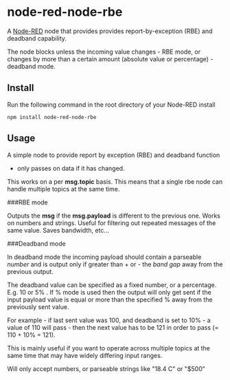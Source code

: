 node-red-node-rbe
=================

A <a href="http://nodered.org" target="_new">Node-RED</a> node that provides
provides report-by-exception (RBE) and deadband capability.

The node blocks unless the incoming value changes - RBE mode, or
changes by more than a certain amount (absolute value or percentage) - deadband
mode.

Install
-------

Run the following command in the root directory of your Node-RED install

    npm install node-red-node-rbe


Usage
-----

A simple node to provide report by exception (RBE) and deadband function
- only passes on data if it has changed.

This works on a per **msg.topic** basis. This means that a single rbe node can
handle multiple topics at the same time.

###RBE mode

Outputs the **msg** if the **msg.payload** is different to the previous one.
Works on numbers and strings. Useful for filtering out repeated messages of the
same value. Saves bandwidth, etc...

###Deadband mode

In deadband mode the incoming payload should contain a parseable *number* and is
output only if greater than + or - the *band gap* away from the previous output.

The deadband value can be specified as a fixed number, or a percentage. E.g. 10
or 5% . If % mode is used then the output will only get sent if the input payload
value is equal or more than the specified % away from the previously sent value.

For example - if last sent value was 100, and deadband is set to 10% - a value
of 110 will pass - then the next value has to be 121 in order to pass (= 110 + 10% = 121).

This is mainly useful if you want to operate across multiple topics at the same
time that may have widely differing input ranges.

Will only accept numbers, or parseable strings like  "18.4 C"  or "$500"
